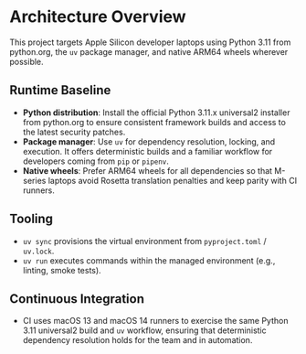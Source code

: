 # Architecture Overview

This project targets Apple Silicon developer laptops using Python 3.11 from python.org, the `uv` package manager, and native ARM64 wheels wherever possible.

## Runtime Baseline
- **Python distribution**: Install the official Python 3.11.x universal2 installer from python.org to ensure consistent framework builds and access to the latest security patches.
- **Package manager**: Use `uv` for dependency resolution, locking, and execution. It offers deterministic builds and a familiar workflow for developers coming from `pip` or `pipenv`.
- **Native wheels**: Prefer ARM64 wheels for all dependencies so that M-series laptops avoid Rosetta translation penalties and keep parity with CI runners.

## Tooling
- `uv sync` provisions the virtual environment from `pyproject.toml` / `uv.lock`.
- `uv run` executes commands within the managed environment (e.g., linting, smoke tests).

## Continuous Integration
- CI uses macOS 13 and macOS 14 runners to exercise the same Python 3.11 universal2 build and `uv` workflow, ensuring that deterministic dependency resolution holds for the team and in automation.

